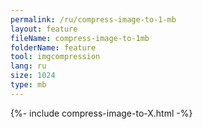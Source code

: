 ```yaml
---
permalink: /ru/compress-image-to-1-mb
layout: feature
fileName: compress-image-to-1mb
folderName: feature
tool: imgcompression
lang: ru
size: 1024
type: mb
---
```


{%- include compress-image-to-X.html -%}
